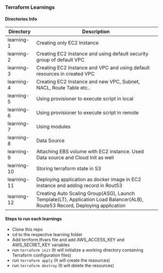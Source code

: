 ### Terraform Learnings

#### Directories Info

Directory | Description
------------ | -------------
learning-1 | Creating only EC2 Instance
learning-2 | Creating EC2 Instance and using default security group of default VPC
learning-3 | Creating EC2 Instance and VPC and using default resources in created VPC
learning-4 | Creating EC2 Instance and new VPC, Subnet, NACL, Route Table etc..
learning-5 | Using provisioner to execute script in local
learning-6 | Using provisioner to execute script in remote
learning-7 | Using modules
learning-8 | Data Source
learning-9 | Attaching EBS volume with EC2 instance. Used Data source and Cloud Init as well
learning-10| Storing terraform state in S3
learning-11| Deploying application as docker image in EC2 instance and adding record in Rout53
learning-12| Creating Auto Scaling Group(ASG), Launch Template(LT), Application Load Balancer(ALB), Route53 Record, Deploying application

#### Steps to run each learnings
* Clone this repo
* cd to the respective learning folder
* Add terrform.tfvars file and add AWS_ACCESS_KEY and AWS_SECRET_KEY variables
* run `terraform init` (It will initialize a working directory containing Terraform configuration files)
* run `terraform apply` (It will create the resources)
* run `terraform destroy` (It will delete the resources)
